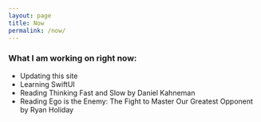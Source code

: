 ```yaml
---
layout: page
title: Now
permalink: /now/
---
```


### What I am working on right now:

- Updating this site
- Learning SwiftUI
- Reading Thinking Fast and Slow by Daniel Kahneman
- Reading Ego is the Enemy: The Fight to Master Our Greatest Opponent by Ryan Holiday

